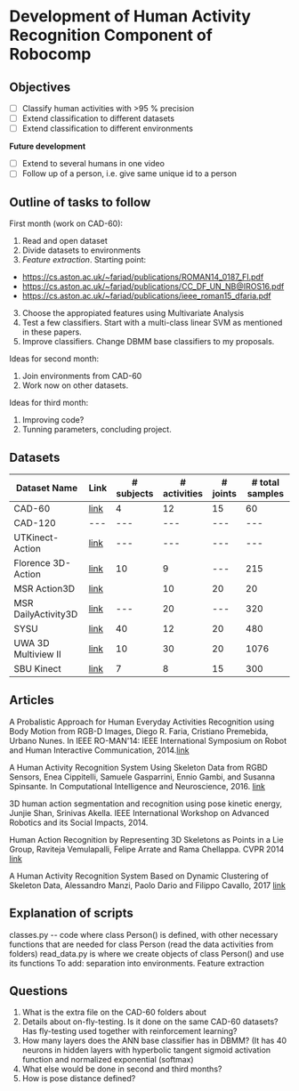 # Development of Human Activity Recognition Component of Robocomp

## Objectives

- [ ] Classify human activities with >95 % precision
- [ ] Extend classification to different datasets
- [ ] Extend classification to different environments

**Future development**
- [ ] Extend to several humans in one video
- [ ] Follow up of a person, i.e. give same unique id to a person

## Outline of tasks to follow 


First month (work on CAD-60):
1. Read and open dataset
2. Divide datasets to environments
2. *Feature extraction*. Starting point:

- https://cs.aston.ac.uk/~fariad/publications/ROMAN14_0187_FI.pdf
- https://cs.aston.ac.uk/~fariad/publications/CC_DF_UN_NB@IROS16.pdf
- https://cs.aston.ac.uk/~fariad/publications/ieee_roman15_dfaria.pdf
3. Choose the appropiated features using Multivariate Analysis
3. Test a few classifiers. Start with a multi-class linear SVM as mentioned in these papers.
4. Improve classifiers. Change DBMM base classifiers to my proposals.

Ideas for second month:
1. Join environments from CAD-60
2. Work now on other datasets.

Ideas for third month:
1. Improving code?
2. Tunning parameters, concluding project. 

## Datasets

| Dataset Name | Link | # subjects | # activities |  # joints |  # total samples | 
 | --- | --- | --- | --- | --- | --- |  
 | CAD-60 | [link](http://pr.cs.cornell.edu/humanactivities/data.php) | 4 | 12 | 15 | 60 | 
 | CAD-120 | --- | --- | --- | --- | --- |
 | UTKinect-Action | [link](http://cvrc.ece.utexas.edu/KinectDatasets/HOJ3D.html) | --- | --- | --- | --- |
 | Florence 3D-Action | [link](https://www.micc.unifi.it/resources/datasets/florence-3d-actions-dataset/) | 10 | 9 | --- | 215 | 
 | MSR Action3D | [link](https://www.uow.edu.au/~wanqing/#Datasets) | | 10 | 20 | 20 | 567 | 
 | MSR DailyActivity3D | [link](https://users.eecs.northwestern.edu/~jwa368/my_data.html) | --- | 20 | --- | 320 | 
 | SYSU | [link](http://isee.sysu.edu.cn/~hujianfang/ProjectJOULE.html) | 40 | 12 | 20 | 480 | 
 | UWA 3D Multiview II | [link](http://staffhome.ecm.uwa.edu.au/~00053650/databases.html) | 10 | 30 | 20 | 1076 | 
 | SBU Kinect | [link](https://www3.cs.stonybrook.edu/~kyun/research/kinect_interaction/index.html) | 7 | 8 | 15 | 300 | 

## Articles


A Probalistic Approach for Human Everyday Activities Recognition using Body Motion from RGB-D Images, Diego R. Faria, Cristiano Premebida, Urbano Nunes. In IEEE RO-MAN'14: IEEE International Symposium on Robot and Human Interactive Communication, 2014.[link](https://research.aston.ac.uk/portal/en/researchoutput/a-probabilistic-approach-for-human-everyday-activities-recognition-using-body-motion-from-rgbd-images(73a87d76-bedb-480e-be74-9fab14d2dab8).html)

A Human Activity Recognition System Using Skeleton Data from RGBD Sensors, Enea Cippitelli, Samuele Gasparrini, Ennio Gambi, and Susanna Spinsante. In Computational Intelligence and Neuroscience, 2016. [link](https://www.researchgate.net/publication/298724252_A_Human_Activity_Recognition_System_Using_Skeleton_Data_from_RGBD_Sensors)

3D human action segmentation and recognition using pose kinetic energy, Junjie Shan, Srinivas Akella. IEEE International Workshop on Advanced Robotics and its Social Impacts, 2014.

Human Action Recognition by Representing 3D Skeletons as Points in a Lie Group, Raviteja Vemulapalli, Felipe Arrate and Rama Chellappa. CVPR 2014 [link](https://zpascal.net/cvpr2014/Vemulapalli_Human_Action_Recognition_2014_CVPR_paper.pdf)

A Human Activity Recognition System Based on Dynamic Clustering of Skeleton Data, Alessandro Manzi, Paolo Dario and Filippo Cavallo, 2017  [link](https://core.ac.uk/download/pdf/84495658.pdf)

## Explanation of scripts
classes.py -- code where class Person() is defined, with other necessary functions that are needed for class Person (read the data activities from folders)
read_data.py is where we create objects of class Person() and use its functions
To add: 
separation into environments. 
Feature extraction

## Questions
1. What is the extra file on the CAD-60 folders about
2. Details about on-fly-testing. Is it done on the same CAD-60 datasets? Has fly-testing used together with reinforcement learning?
3. How many layers does the ANN base classifier has in DBMM? (It has 40 neurons in hidden layers with hyperbolic tangent sigmoid activation function and normalized exponential (softmax)
4. What else would be done in second and third months?
5. How is pose distance defined?
